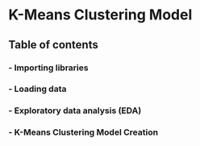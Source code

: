 # K-Means Clustering Model
## **Table of contents**
### - Importing libraries
### - Loading data
### - Exploratory data analysis (EDA)
### - K-Means Clustering Model Creation  
